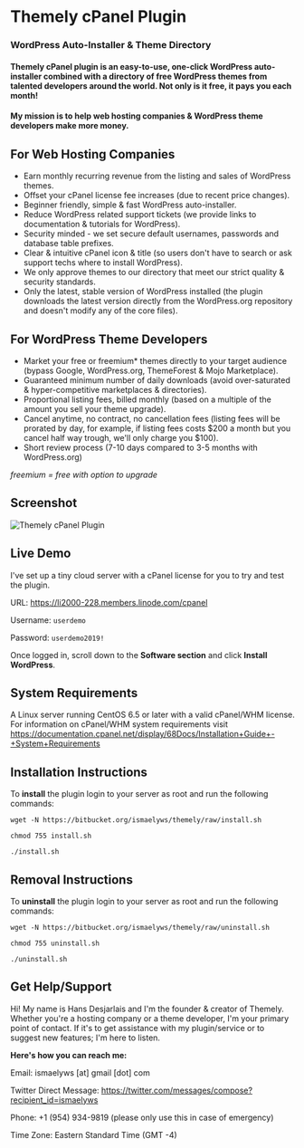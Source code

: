 # Themely cPanel Plugin

### WordPress Auto-Installer & Theme Directory

#### Themely cPanel plugin is an easy-to-use, one-click WordPress auto-installer combined with a directory of free WordPress themes from talented developers around the world. Not only is it free, it pays you each month!

#### My mission is to help web hosting companies & WordPress theme developers make more money.


## For Web Hosting Companies

- Earn monthly recurring revenue from the listing and sales of WordPress themes.
- Offset your cPanel license fee increases (due to recent price changes).
- Beginner friendly, simple & fast WordPress auto-installer.
- Reduce WordPress related support tickets (we provide links to documentation & tutorials for WordPress).
- Security minded - we set secure default usernames, passwords and database table prefixes.
- Clear & intuitive cPanel icon & title (so users don't have to search or ask support techs where to install WordPress).
- We only approve themes to our directory that meet our strict quality & security standards.
- Only the latest, stable version of WordPress installed (the plugin downloads the latest version directly from the WordPress.org repository and doesn't modify any of the core files).


## For WordPress Theme Developers

- Market your free or freemium* themes directly to your target audience (bypass Google, WordPress.org, ThemeForest & Mojo Marketplace).
- Guaranteed minimum number of daily downloads (avoid over-saturated & hyper-competitive marketplaces & directories).
- Proportional listing fees, billed monthly (based on a multiple of the amount you sell your theme upgrade).
- Cancel anytime, no contract, no cancellation fees (listing fees will be prorated by day, for example, if listing fees costs $200 a month but you cancel half way trough, we'll only charge you $100).
- Short review process (7-10 days compared to 3-5 months with WordPress.org)

*freemium = free with option to upgrade*

## Screenshot

![Themely cPanel Plugin](https://bitbucket.org/ismaelyws/themely/raw/48cc88dc37cc059c07b384278aef5a99fcff7201/assets/themely-cpanel-screenshot.png)


## Live Demo

I've set up a tiny cloud server with a cPanel license for you to try and test the plugin.

URL: https://li2000-228.members.linode.com/cpanel

Username: `userdemo`

Password: `userdemo2019!`

Once logged in, scroll down to the **Software section** and click **Install WordPress**.


## System Requirements

A Linux server running CentOS 6.5 or later with a valid cPanel/WHM license. For information on cPanel/WHM system requirements visit https://documentation.cpanel.net/display/68Docs/Installation+Guide+-+System+Requirements



## Installation Instructions

To **install** the plugin login to your server as root and run the following commands:

`wget -N https://bitbucket.org/ismaelyws/themely/raw/install.sh`

`chmod 755 install.sh`

`./install.sh`


## Removal Instructions

To **uninstall** the plugin login to your server as root and run the following commands:

`wget -N https://bitbucket.org/ismaelyws/themely/raw/uninstall.sh`

`chmod 755 uninstall.sh`

`./uninstall.sh`


## Get Help/Support

Hi! My name is Hans Desjarlais and I'm the founder & creator of Themely. Whether you're a hosting company or a theme developer, I'm your primary point of contact. If it's to get assistance with my plugin/service or to suggest new features; I'm here to listen.

**Here's how you can reach me:**

Email: ismaelyws [at] gmail [dot] com

Twitter Direct Message: https://twitter.com/messages/compose?recipient_id=ismaelyws

Phone: +1 (954) 934-9819 (please only use this in case of emergency)

Time Zone: Eastern Standard Time (GMT -4)